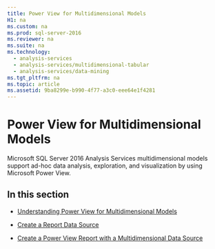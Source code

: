 ```yaml
---
title: Power View for Multidimensional Models
H1: na
ms.custom: na
ms.prod: sql-server-2016
ms.reviewer: na
ms.suite: na
ms.technology: 
  - analysis-services
  - analysis-services/multidimensional-tabular
  - analysis-services/data-mining
ms.tgt_pltfrm: na
ms.topic: article
ms.assetid: 9ba8299e-b990-4f77-a3c0-eee64e1f4281
---
```

# Power View for Multidimensional Models
  Microsoft SQL Server 2016 Analysis Services multidimensional models support ad\-hoc data analysis, exploration, and visualization by using Microsoft Power View.  
  
## In this section  
  
-   [Understanding Power View for Multidimensional Models](../../Topics/TopicNameNotContainA/Understanding-Power-View-for-Multidimensional-Models.md)  
  
-   [Create a Report Data Source](../../Topics/TopicNameContainA/Create-a-Report-Data-Source.md)  
  
-   [Create a Power View Report with a Multidimensional Data Source](../../Topics/TopicNameContainA/Create-a-Power-View-Report-with-a-Multidimensional-Data-Source.md)  
  
  